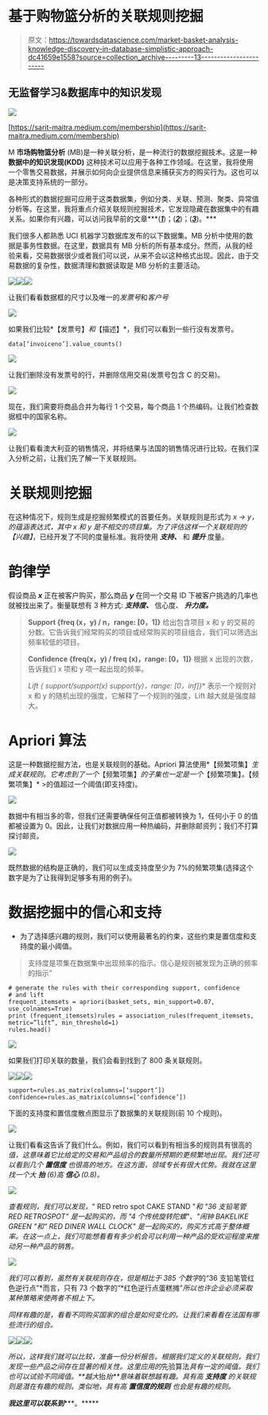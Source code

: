 # 基于购物篮分析的关联规则挖掘

> 原文：<https://towardsdatascience.com/market-basket-analysis-knowledge-discovery-in-database-simplistic-approach-dc41659e1558?source=collection_archive---------13----------------------->

## 无监督学习&数据库中的知识发现

![](img/cb25f63659a70ddfa7f13b2beb26b55e.png)

[https://sarit-maitra.medium.com/membership](https://sarit-maitra.medium.com/membership)

M **市场购物篮分析** (MB)是一种关联分析，是一种流行的数据挖掘技术。这是一种**数据中的知识发现(KDD)** 这种技术可以应用于各种工作领域。在这里，我将使用一个零售交易数据，并展示如何向企业提供信息来捕获买方的购买行为。这也可以是决策支持系统的一部分。

各种形式的数据挖掘可应用于这类数据集，例如分类、关联、预测、聚类、异常值分析等。在这里，我将重点介绍关联规则挖掘技术，它发现隐藏在数据集中的有趣关系。如果你有兴趣，可以访问我早前的文章***(***[***1***](https://medium.com/analytics-vidhya/integrated-approach-of-rfm-clustering-cltv-machine-learning-algorithm-15f9cb3653b0)***)；(***[***2***](/measuring-customers-value-using-python-lifetimes-d8b19a04e9c1)***)；(***[***3***](https://medium.com/clustering-segmentation/introduction-7321e39c595e)***)。***

我们很多人都熟悉 UCI 机器学习数据库发布的以下数据集。MB 分析中使用的数据是事务性数据。在这里，数据具有 MB 分析的所有基本成分。然而，从我的经验来看，交易数据很少或者我们可以说，从来不会以这种格式出现。因此，由于交易数据的复杂性，数据清理和数据读取是 MB 分析的主要活动。

![](img/401301a6ab2138ae86b5415ae6477edd.png)![](img/0117750f73b056bb7a0406f3f4e63fdb.png)![](img/5e9801dada709a77f6b707ebdd66a2aa.png)

让我们看看数据框的尺寸以及唯一的*发票号*和*客户号*

![](img/e840e89208c52752eeb9435c40aa992a.png)

如果我们比较*【发票号】*和*【描述】*，我们可以看到一些行没有发票号。

```
data[‘invoiceno’].value_counts()
```

![](img/02b9a41b99f2f3858ab7963496e2d2ce.png)

让我们删除没有发票号的行，并删除信用交易(发票号包含 C 的交易)。

![](img/986ced0564e8ed26cfb3ab1d6d254081.png)

现在，我们需要将商品合并为每行 1 个交易，每个商品 1 个热编码。让我们检查数据框中的国家名称。

![](img/85c47d393916bb3b01e30dee0bf817c5.png)

让我们看看澳大利亚的销售情况，并将结果与法国的销售情况进行比较。在我们深入分析之前，让我们先了解一下关联规则。

# 关联规则挖掘

在这种情况下，规则生成是挖掘频繁模式的首要任务。关联规则是形式为 *x → y，*的蕴涵表达式，其中 *x* 和 *y* 是不相交的*项目集。*为了评估这样一个关联规则的*【兴趣】*，已经开发了不同的度量标准。我将使用 ***支持、*** 和 ***提升*** 度量。

# 韵律学

假设商品 ***x*** 正在被客户购买，那么商品 ***y*** 在同一个交易 ID 下被客户挑选的几率也就被找出来了。衡量联想有 3 种方式: ***支持度、*** 信心度、 ***升力度。***

> **Support {freq (x，y) / n，range: [0，1]}** 给出包含项目 x 和 y 的交易的分数。它告诉我们经常购买的项目或经常购买的项目组合，我们可以筛选出频率较低的项目。
> 
> **Confidence {freq(x，y) / freq (x)，range: [0，1]}** 根据 x 出现的次数，告诉我们 x 项和 y 项一起出现的频率。
> 
> **Lift { support/support(x)* support(y)，range: [0，inf]}** 表示一个规则对 x 和 y 的随机出现的强度，它解释了一个规则的强度，Lift 越大就是强度越大。

# Apriori 算法

这是一种数据挖掘方法，也是关联规则的基础。Apriori 算法使用*【频繁项集】*生成关联规则。它考虑到了一个*【频繁项集】*的子集也一定是一个*【频繁项集】*。*【频繁项集】* >的值超过一个阈值(即支持度)。

![](img/c0ee2eeb8ed19abbb27758d226a31b49.png)

数据中有相当多的零，但我们还需要确保任何正值都被转换为 1，任何小于 0 的值都被设置为 0。因此，让我们对数据应用一种热编码，并删除邮资列；我们不打算探讨邮资。

![](img/3178ed864ea3af4390e705e4c67a176e.png)

既然数据的结构是正确的，我们可以生成支持度至少为 7%的频繁项集(选择这个数字是为了让我得到足够多有用的例子)。

# 数据挖掘中的信心和支持

*   为了选择感兴趣的规则，我们可以使用最著名的约束，这些约束是置信度和支持度的最小阈值。

> 支持度是项集在数据集中出现频率的指示。信心是规则被发现为正确的频率的指示”

```
# generate the rules with their corresponding support, confidence 
# and lift
frequent_itemsets = apriori(basket_sets, min_support=0.07, use_colnames=True)
print (frequent_itemsets)rules = association_rules(frequent_itemsets, metric=”lift”, min_threshold=1)
rules.head()
```

![](img/896ad676809d8c561cccb821bd9bb431.png)

如果我们打印关联的数量，我们会看到找到了 800 条关联规则。

![](img/77fc3c1698a4da4c5bf1d0285800db90.png)![](img/f2dc9e852cfa4c12198d7e7413fa0766.png)![](img/4817fafdd23ec8d21a30c48b9299e5cb.png)

```
support=rules.as_matrix(columns=[‘support’])
confidence=rules.as_matrix(columns=[‘confidence’])
```

下面的支持度和置信度散点图显示了数据集的关联规则(前 10 个规则)。

![](img/e218219fffe01d2f6e7e43648a6a3ff6.png)

让我们看看这告诉了我们什么。例如，我们可以看到有相当多的规则具有很高的*值，这意味着它比给定的交易和产品组合的数量所预期的更频繁地出现。我们还可以看到几个 ***置信度*** 也很高的地方。在这方面，领域专长有很大优势。我就在这里找一个大 ***抬*** (6)高 ***信心*** (0.8)。*

*![](img/27896db292a3d6d6b3e6d39c06fc1b03.png)*

*查看规则，我们可以发现，*" RED retro spot CAKE STAND "*和 *"36 支铅笔管 RED RETROSPOT"* 是一起购买的，而 *"4 个传统旋转陀螺"、"闹钟 BAKELIKE GREEN "和" RED DINER WALL CLOCK"* 是一起购买的，购买方式高于整体概率。在这一点上，我们可能想看看有多少机会可以利用一种产品的受欢迎程度来推动另一种产品的销售。*

*![](img/d96a8af04137c6d4b6a480a5d794dc28.png)*

*我们可以看到，虽然有关联规则存在，但是相比于 385 个数字*的“36 支铅笔管红色逆行点”*而言，只有 73 个数字的“*红色逆行点蛋糕摊”*所以也许企业必须采取某种策略来使两者不相上下。*

*同样有趣的是，看看不同购买国家的组合是如何变化的。让我们来看看在法国有哪些流行的组合。*

*![](img/f179ce0b85610c62eb3631b55790ab12.png)**![](img/313c6382753b4556d4105664163e4e08.png)**![](img/96b1e5fca638014ce214947f027323da.png)*

*所以，这样我们就可以比较，准备一份分析报告。根据我们定义的关联规则，我们发现一些产品之间存在显著的相关性。这里应用的*先验算法*具有一定的阈值。我们也可以试验不同阈值。**越大*抬*抬**意味着联想越有趣。具有高 ***支持度*** 的关联规则是潜在有趣的规则。类似地，具有高 ***置信度的规则*** 也会是有趣的规则。*

****我这里可以联系到***[](https://www.linkedin.com/in/saritmaitra/)****。*****